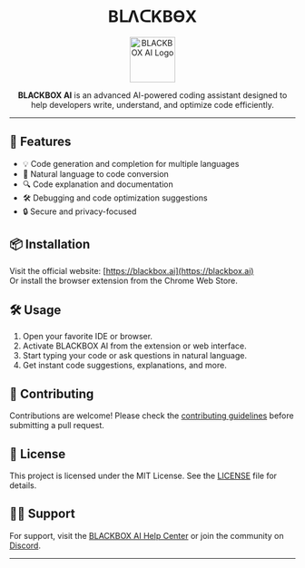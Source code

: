 <h1 align="center">BᒪΛᑕKBӨX</h1>

<p align="center">
    <img src="https://blackbox.ai/favicon.ico" alt="BLACKBOX AI Logo" width="80"/>
</p>

<p align="center">
    <b>BLACKBOX AI</b> is an advanced AI-powered coding assistant designed to help developers write, understand, and optimize code efficiently.
</p>

---

## 🚀 Features

- 💡 Code generation and completion for multiple languages
- 🧠 Natural language to code conversion
- 🔍 Code explanation and documentation
- 🛠️ Debugging and code optimization suggestions
- 🔒 Secure and privacy-focused

## 📦 Installation

Visit the official website: [https://blackbox.ai](https://blackbox.ai)  
Or install the browser extension from the Chrome Web Store.

## 🛠️ Usage

1. Open your favorite IDE or browser.
2. Activate BLACKBOX AI from the extension or web interface.
3. Start typing your code or ask questions in natural language.
4. Get instant code suggestions, explanations, and more.

## 🤝 Contributing

Contributions are welcome! Please check the [contributing guidelines](CONTRIBUTING.md) before submitting a pull request.

## 📄 License

This project is licensed under the MIT License. See the [LICENSE](LICENSE) file for details.

## 🙋‍♂️ Support

For support, visit the [BLACKBOX AI Help Center](https://help.blackbox.ai) or join the community on [Discord](https://discord.gg/HtTCbfVM4v).

---
